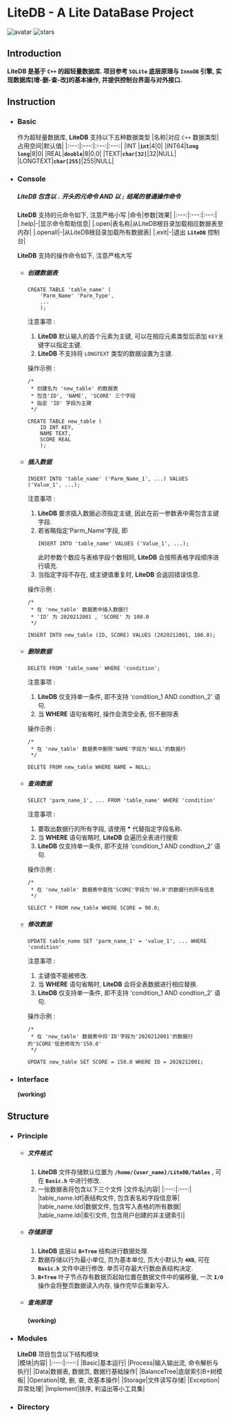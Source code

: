 # LiteDB - A Lite DataBase Project

![avatar](https://badgen.net/badge/Language/C++11/orange)
![stars](https://badgen.net/badge/Dev%20Env./Linux/green)

## Introduction

**LiteDB 是基于 `C++` 的超轻量数据库. 项目参考 `SQLite` 底层原理与 `InnoDB` 引擎, 实现数据库[增-删-查-改]的基本操作, 并提供控制台界面与对外接口.**

## Instruction

- ### Basic
  作为超轻量数据库, **LiteDB** 支持以下五种数据类型
    |名称|对应 `C++` 数据类型|占用空间|默认值|
    |:---:|:---:|:---:|:---:|
    |INT |**`int`**|4|0|
    |INT64|**`long long`**|8|0|
    |REAL|**`double`**|8|0.0|
    |TEXT|**`char[32]`**|32|NULL|
    |LONGTEXT|**`char[255]`**|255|NULL|

- ### Console
  ##### **LiteDB** 包含以 **`.`** 开头的元命令 AND 以 **`;`** 结尾的普通操作命令
  **LiteDB** 支持的元命令如下, 注意严格小写
    |命令|参数|效果|
    |:---:|:---:|:---:|
    |.help|-|显示命令帮助信息|
    |.open|表名称|从LiteDB根目录加载相应数据表至内存|
    |.openall|-|从LiteDB根目录加载所有数据表|
    |.exit|-|退出 **`LiteDB`** 控制台|

  **LiteDB** 支持的操作命令如下, 注意严格大写
  - ##### 创建数据表
    ```
    CREATE TABLE 'table_name' (
        'Parm_Name' 'Parm_Type',
        ...
        );
    ```
    注意事项 : 
    1. **LiteDB** 默认输入的首个元素为主键, 可以在相应元素类型后添加 `KEY`关键字以指定主键.
    2. **LiteDB** 不支持将 `LONGTEXT` 类型的数据设置为主键.
    
    操作示例 : 
    ```
    /*
     * 创建名为 'new_table' 的数据表
     * 包含'ID', 'NAME', 'SCORE' 三个字段
     * 指定 'ID' 字段为主键
     */

    CREATE TABLE new_table (
        ID INT KEY, 
        NAME TEXT,
        SCORE REAL
        );

    ```

  - ##### 插入数据
    ```
    INSERT INTO 'table_name' ('Parm_Name_1', ...) VALUES ('Value_1', ...);
    ```
    注意事项 : 
    1. **LiteDB** 要求插入数据必须指定主键, 因此在前一参数表中需包含主键字段.
    2. 若省略指定'Parm_Name'字段, 即
        ```
        INSERT INTO 'table_name' VALUES ('Value_1', ...);
        ```
        此时参数个数应与表格字段个数相同, **LiteDB** 会按照表格字段顺序进行填充.
    3. 当指定字段不存在, 或主键值重复时, **LiteDB** 会返回错误信息.
    
    操作示例 : 
    ```
    /*
     * 在 'new_table' 数据表中插入数据行
     * 'ID' 为 2020212001 , 'SCORE' 为 100.0
     */

    INSERT INTO new_table (ID, SCORE) VALUES (2020212001, 100.0);

    ```
  - ##### 删除数据
    ```
    DELETE FROM 'table_name' WHERE 'condition';
    ```
    注意事项 : 
    1. **LiteDB** 仅支持单一条件, 即不支持 'condition_1 AND condtion_2' 语句.
    2. 当 **WHERE** 语句省略时, 操作会清空全表, 但不删除表
    
    操作示例 : 
    ```
    /*
     * 在 'new_table' 数据表中删除'NAME'字段为'NULL'的数据行
     */

    DELETE FROM new_table WHERE NAME = NULL;

    ```
  - ##### 查询数据
    ```
    SELECT 'parm_name_1', ... FROM 'table_name' WHERE 'condition' 
    ```
    注意事项 : 
    1. 要取出数据行的所有字段, 请使用 **\*** 代替指定字段名称.
    2. 当 **WHERE** 语句省略时, **LiteDB** 会遍历全表进行搜索
    3. **LiteDB** 仅支持单一条件, 即不支持 'condition_1 AND condtion_2' 语句.
   
    操作示例 : 
    ```
    /*
     * 在 'new_table' 数据表中查找'SCORE'字段为'90.0'的数据行的所有信息
     */

    SELECT * FROM new_table WHERE SCORE = 90.0;
    
    ```
  - ##### 修改数据
    ```
    UPDATE table_name SET 'parm_name_1' = 'value_1', ... WHERE 'condition' 
    ```
    注意事项 : 
    1. 主键值不能被修改.
    2. 当 **WHERE** 语句省略时, **LiteDB** 会将全表数据进行相应替换.
    3. **LiteDB** 仅支持单一条件, 即不支持 'condition_1 AND condtion_2' 语句.
   
    操作示例 :
    ```
    /*
     * 在 'new_table' 数据表中将'ID'字段为'2020212001'的数据行的'SCORE'信息修改为'150.0'
     */

    UPDATE new_table SET SCORE = 150.0 WHERE ID = 2020212001;
    
    ```
- ### Interface
    **(working)**

## Structure
- ### Principle
  - ##### 文件格式
    1. **LiteDB** 文件存储默认位置为 **`/home/{user_name}/LiteDB/Tables`** , 可在 **`Basic.h`** 中进行修改.
    2. 一张数据表将包含以下三个文件
        |文件名|内容|
        |:---:|:---:|
        |table_name.ldf|表结构文件, 包含表名和字段信息等|
        |table_name.ldd|数据文件, 包含写入表格的所有数据|
        |table_name.ldi|索引文件, 包含用户创建的非主键索引|

  - ##### 存储原理
    1. **LiteDB** 底层以 **`B+Tree`** 结构进行数据处理.
    2. 数据存储以行为最小单位, 页为基本单位, 页大小默认为 **`4KB`**, 可在 **`Basic.h`** 文件中进行修改. 单页可存最大行数由表结构决定.
    3. **`B+Tree`** 叶子节点存有数据页起始位置在数据文件中的偏移量, 一次 **`I/O`** 操作会将整页数据读入内存, 操作完毕后重新写入.
  - ##### 查询原理
    **(working)**
- ### Modules
    **LiteDB** 项目包含以下结构模块  
      |模块|内容|
      |:---:|:---:|
      |Basic|基本运行|
      |Process|输入输出流, 命令解析与执行|
      |Data|数据表, 数据页, 数据行基础操作|
      |BalanceTree|底层索引B+树模板|
      |Operation|增, 删, 查, 改基本操作|
      |Storage|文件读写存储|
      |Exception|异常处理|
      |Implement|排序, 判溢出等小工具集|

- ### Directory
    





